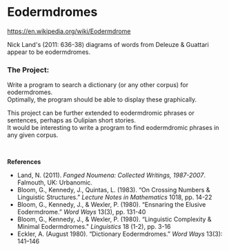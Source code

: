 # Eodermdromes

https://en.wikipedia.org/wiki/Eodermdrome

Nick Land's (2011: 636-38) diagrams of words from Deleuze & Guattari appear to be eodermdromes.

### The Project:

Write a program to search a dictionary (or any other corpus) for eodermdromes.
<br>Optimally, the program should be able to display these graphically.

This project can be further extended to eodermdromic phrases or sentences, perhaps as Oulipian short stories. 
<br>It would be interesting to write a program to find eodermdromic phrases in any given corpus.

&nbsp;

<b>References</b>
<ul>
<li>Land, N. (2011). <i>Fanged Noumena: Collected Writings, 1987-2007</i>. Falmouth, UK: Urbanomic.</li>
<li>Bloom, G., Kennedy, J., Quintas, L. (1983). “On Crossing Numbers & Linguistic Structures.” <i>Lecture Notes in Mathematics</i> 1018, pp. 14-22</li>
<li>Bloom, G., Kennedy, J., & Wexler, P. (1980). “Ensnaring the Elusive Eodermdrome.” <i>Word Ways</i> 13(3), pp. 131-40</li>
<li>Bloom, G., Kennedy, J., & Wexler, P. (1980). “Linguistic Complexity & Minimal Eodermdromes." <i>Linguistics</i> 18 (1-2), pp. 3-16</li>
<li>Eckler, A. (August 1980). “Dictionary Eodermdromes.” <i>Word Ways</i> 13(3): 141–146</li>
</ul>
